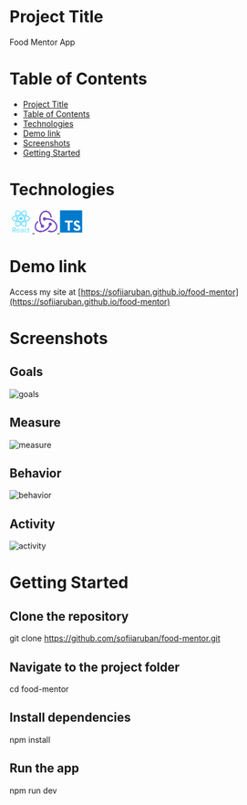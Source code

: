 # Project Title

Food Mentor App

# Table of Contents

- [Project Title](#project-title)
- [Table of Contents](#table-of-contents)
- [Technologies](#technologies)
- [Demo link](#demo-link)
- [Screenshots](#screenshots)
- [Getting Started](#getting-started)



# Technologies
<p align="left"> <a href="https://reactjs.org/" target="_blank" rel="noreferrer"> <img src="https://raw.githubusercontent.com/devicons/devicon/master/icons/react/react-original-wordmark.svg" alt="react" width="40" height="40"/> <a href="https://redux.js.org" target="_blank" rel="noreferrer"> <img src="https://raw.githubusercontent.com/devicons/devicon/master/icons/redux/redux-original.svg" alt="redux" width="40" height="40"/> </a> <a href="https://www.typescriptlang.org/" target="_blank" rel="noreferrer"> <img src="https://raw.githubusercontent.com/devicons/devicon/master/icons/typescript/typescript-original.svg" alt="typescript" width="40" height="40"/> </a> 
</p>

# Demo link 
Access my site at  [https://sofiiaruban.github.io/food-mentor](https://sofiiaruban.github.io/food-mentor)

# Screenshots 

## Goals

![goals](https://github.com/sofiiaruban/food-mentor/assets/37212452/144511d0-1566-4671-89ad-1a769b1f486f)

## Measure

![measure](https://github.com/sofiiaruban/food-mentor/assets/37212452/3b9f56b2-a9a9-46e7-b732-6df5d7fa6c42)

## Behavior


![behavior](https://github.com/sofiiaruban/food-mentor/assets/37212452/9e9b2796-b011-41c5-a9f2-681eca7d21f0)

## Activity

![activity](https://github.com/sofiiaruban/food-mentor/assets/37212452/553fb4d7-3004-4601-a297-7d874aaf2419)

# Getting Started

## Clone the repository
git clone https://github.com/sofiiaruban/food-mentor.git

## Navigate to the project folder
cd food-mentor

## Install dependencies
npm install

## Run the app
npm run dev

